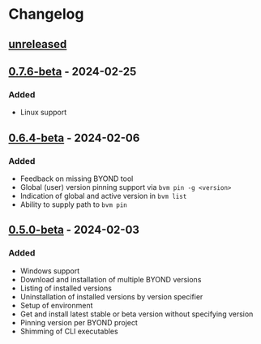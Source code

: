 # Changelog

## [unreleased]

## [0.7.6-beta] - 2024-02-25

### Added

-   Linux support

## [0.6.4-beta] - 2024-02-06

### Added

-   Feedback on missing BYOND tool
-   Global (user) version pinning support via `bvm pin -g <version>`
-   Indication of global and active version in `bvm list`
-   Ability to supply path to `bvm pin`

## [0.5.0-beta] - 2024-02-03

### Added

-   Windows support
-   Download and installation of multiple BYOND versions
-   Listing of installed versions
-   Uninstallation of installed versions by version specifier
-   Setup of environment
-   Get and install latest stable or beta version without specifying version
-   Pinning version per BYOND project
-   Shimming of CLI executables

[unreleased]: https://github.com/atakiya/melatonin/compare/v0.7.6-beta...HEAD
[0.7.6-beta]: https://github.com/atakiya/melatonin/releases/tag/v0.7.6-beta
[0.6.4-beta]: https://github.com/atakiya/melatonin/releases/tag/v0.6.4-beta
[0.5.0-beta]: https://github.com/atakiya/melatonin/releases/tag/v0.5.0-beta
